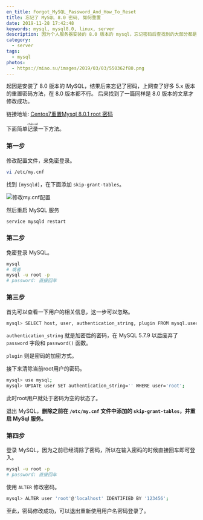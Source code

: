 ```yaml
---
en_title: Forgot_MySQL_Password_And_How_To_Reset
title: 忘记了 MySQL 8.0 密码, 如何重置
date: 2019-11-28 17:42:48
keywords: mysql, mysql8.0, linux, server
description: 因为个人服务器安装的 8.0 版本的 mysql，忘记密码后查找到的大部分都是 5.x 版本，在 8.0 中已经无法使用，所以记录一下 mysql 8.0 版本的重置密码方式
category:
  - server
tags:
  - mysql
photos:
  - https://miao.su/images/2019/03/03/550362f80.png
---
```


起因是安装了 8.0 版本的 MySQL，结果后来忘记了密码，上网查了好多 5.x 版本的重置密码方法，在 8.0 版本都不行。
后来找到了一篇同样是 8.0 版本的文章才修改成功。

链接地址: [Centos7重置Mysql 8.0.1 root 密码](https://blog.csdn.net/ManagementAndJava/article/details/80098525)

<!-- more -->

下面简单<ruby>记录<rp>(</rp><rt>chāo xiě</rt><rp>)</rp></ruby>一下方法。

### 第一步

修改配置文件，来免密登录。

```bash
vi /etc/my.cnf
```

找到 `[mysqld]`，在下面添加 `skip-grant-tables`。

![修改my.cnf配置](https://s2.ax1x.com/2019/11/28/QiXcfP.png)

然后重启 MySQL 服务

```bash
service mysqld restart
```

### 第二步

免密登录 MySQL。

```bash
mysql
# 或者
mysql -u root -p
# password: 直接回车
```

### 第三步

首先可以查看一下用户的相关信息，这一步可以忽略。

```bash
mysql> SELECT host, user, authentication_string, plugin FROM mysql.user;
```

`authentication_string` 就是加密后的密码，在 MySQL 5.7.9 以后废弃了 `password` 字段和 `password()` 函数。

`plugin` 则是密码的加密方式。

接下来清除当前root用户的密码。

```bash
mysql> use mysql;
mysql> UPDATE user SET authentication_string='' WHERE user='root';
```

此时root用户就处于密码为空的状态了。

退出 MySQL，**删除之前在 `/etc/my.cnf` 文件中添加的 `skip-grant-tables`，并重启 MySql 服务。**

### 第四步

登录 MySQL，因为之前已经清除了密码，所以在输入密码的时候直接回车即可登入。

```bash
mysql -u root -p
# password: 直接回车
```

使用 `ALTER` 修改密码。

```bash
mysql> ALTER user 'root'@'localhost' IDENTIFIED BY '123456';
```

至此，密码修改成功，可以退出重新使用用户名密码登录了。
